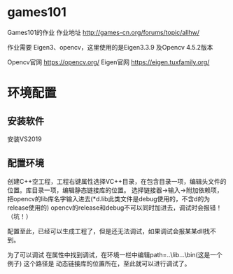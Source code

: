 # games101
Games101的作业
作业地址 http://games-cn.org/forums/topic/allhw/

作业需要 Eigen3、opencv，这里使用的是Eigen3.3.9 及Opencv 4.5.2版本

Opencv官网 https://opencv.org/
Eigen官网 https://eigen.tuxfamily.org/

# 环境配置
## 安装软件
安装VS2019
## 配置环境
创建C++空工程，工程右键属性选择VC++目录，在包含目录一项，编辑头文件的位置。库目录一项，编辑静态链接库的位置。
选择链接器->输入->附加依赖项，把opencv的lib库名字输入进去(\*d.lib此类文件是debug使用的，不含d的为release使用的)
opencv的release和debug不可以同时加进去，调试时会报错！（坑！）

配置至此，已经可以生成工程了，但是还无法调试，如果调试会报某某dll找不到。

为了可以调试 在属性中找到调试，在环境一栏中编辑path=..\lib...\bin(这是一个例子)
这个路径是 动态链接库的位置所在，至此就可以进行调试了。
